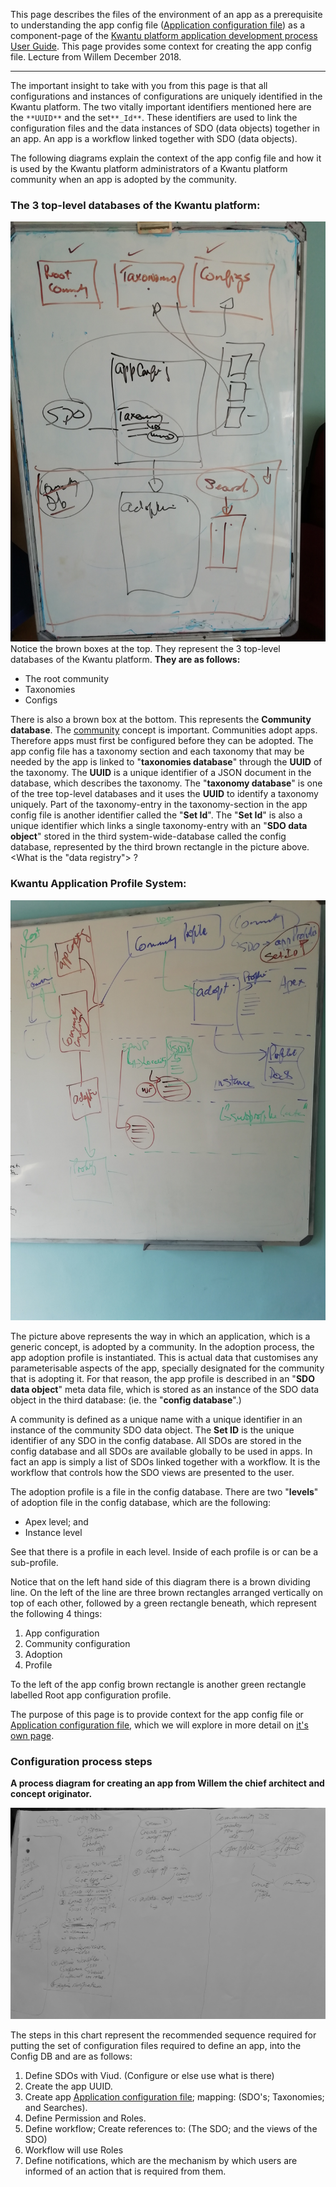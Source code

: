 This page describes the files of the environment of an app as a prerequisite to understanding the app config file ([Application configuration file](https://github.com/kwantu/platformconfiguration/wiki/Application-configuration-file)) as a component-page of the [Kwantu platform application development process User Guide](https://github.com/kwantu/platformconfiguration/wiki/Kwantu-platform-application-development-process-User-Guide). This page provides some context for creating the app config file. Lecture from Willem December 2018.

***

The important insight to take with you from this page is that all configurations and instances of configurations are uniquely identified in the Kwantu platform. The two vitally important identifiers mentioned here are the `**UUID**` and the set`**_Id**`. These identifiers are used to link the configuration files and the data instances of SDO (data objects) together in an app. An app is a workflow linked together with SDO (data objects).

The following diagrams explain the context of the app config file and how it is used by the Kwantu platform administrators of a Kwantu platform community when an app is adopted by the community.

###  The 3 top-level databases of the Kwantu platform:

![Kwantu Application Profile system](https://github.com/kwantu/platformconfiguration/blob/master/Kwantu%20Application%20Profile%20system.jpg)
Notice the brown boxes at the top. They represent the 3 top-level databases of the Kwantu platform. 
**They are as follows:**
* The root community
* Taxonomies
* Configs

There is also a brown box at the bottom. This represents the **Community database**.  The [community](https://github.com/kwantu/platformconfiguration/wiki/Community) concept is important. Communities adopt apps.  Therefore apps must first be configured before they can be adopted. The app config file has a taxonomy section and each taxonomy that may be needed by the app is linked to "**taxonomies database**" through the **UUID** of the taxonomy. The **UUID** is a unique identifier of a JSON document in the database, which describes the taxonomy. The "**taxonomy database**" is one of the tree top-level databases and it uses the **UUID** to identify a taxonomy uniquely. Part of the taxonomy-entry in the taxonomy-section in the app config file is another identifier called the "**Set Id**".  The "**Set Id**" is also a unique identifier which links a single taxonomy-entry with an "**SDO data object**" stored in the third system-wide-database called the config database, represented by the third brown rectangle in the picture above. 
<What is the "data registry"> ? <rob>

### Kwantu Application Profile System:

![Kwantu databases](https://github.com/kwantu/platformconfiguration/blob/master/Kwantu%20databases.jpg)

The picture above represents the way in which an application, which is a generic concept, is adopted by a community.   In the adoption process, the app adoption profile is instantiated.   This is actual data that customises any parameterisable aspects of the app, specially designated for the community that is adopting it.  For that reason, the app profile is described in an "**SDO data object**" meta data file, which is stored as an instance of the SDO data object in the third database: (ie. the "**config database**".)

A community is defined as a unique name with a unique identifier in an instance of the community SDO data object.  The **Set ID** is the unique identifier of any SDO in the config database.  All SDOs are stored in the config database and all SDOs are available globally to be used in apps.  In fact an app is simply a list of SDOs linked together with a workflow.   It is the workflow that controls how the SDO views are presented to the user.

The adoption profile is a file in the config database.  There are two "**levels**" of adoption file in the config database, which are the following:
* Apex level; and
* Instance level

See that there is a profile in each level. Inside of each profile is or can be a sub-profile.

Notice that on the left hand side of this diagram there is a brown dividing line. On the left of the line are three brown rectangles arranged vertically on top of each other, followed by a green rectangle beneath, which represent the following 4 things:
1. App configuration
1. Community configuration
1. Adoption
1. Profile

To the left of the app config brown rectangle is another green rectangle labelled Root app configuration profile. 

The purpose of this page is to provide context for the app config file or [Application configuration file](https://github.com/kwantu/platformconfiguration/wiki/Application-configuration-file), which we will explore in more detail on [it's own page](https://github.com/kwantu/platformconfiguration/wiki/Application-configuration-file).

### Configuration process steps

**A process diagram for **creating an app** from Willem the chief architect and concept originator.**

![Willems App Config diagram landscape](https://github.com/kwantu/platformconfiguration/blob/master/Willems%20App%20Config%20diagram%20landscape.jpg)

The steps in this chart represent the recommended sequence required for putting the set of configuration files required to define an app, into the Config DB and are as follows:
1. Define SDOs with Viud. (Configure or else use what is there)
1. Create the app UUID.
1. Create app [Application configuration file](https://github.com/kwantu/platformconfiguration/wiki/Application-configuration-file); mapping: (SDO's; Taxonomies; and Searches).
1. Define Permission and Roles.
1. Define workflow; Create references to: (The SDO; and the views of the SDO)
1. Workflow will use Roles
1. Define notifications, which are the mechanism by which users are informed of an action that is required from them.